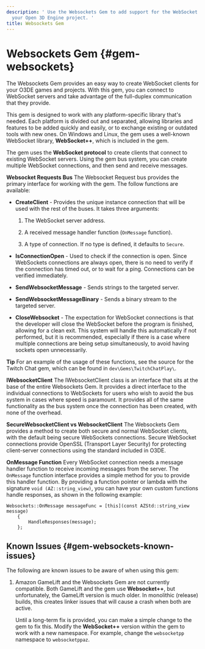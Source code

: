 ```yaml
---
description: ' Use the Websockets Gem to add support for the WebSocket protocol to
  your Open 3D Engine project. '
title: Websockets Gem
---
```

# Websockets Gem {#gem-websockets}

The Websockets Gem provides an easy way to create WebSocket clients for your O3DE games and projects\. With this gem, you can connect to WebSocket servers and take advantage of the full\-duplex communication that they provide\.

This gem is designed to work with any platform\-specific library that's needed\. Each platform is divided out and separated, allowing libraries and features to be added quickly and easily, or to exchange existing or outdated tools with new ones\. On Windows and Linux, the gem uses a well\-known WebSocket library, **WebSocket\+\+**, which is included in the gem\.

The gem uses the **WebSocket protocol** to create clients that connect to existing WebSocket servers\. Using the gem bus system, you can create multiple WebSocket connections, and then send and receive messages\.

**Websocket Requests Bus**
The Websocket Request bus provides the primary interface for working with the gem\. The follow functions are available:
+ **CreateClient** - Provides the unique instance connection that will be used with the rest of the buses\. It takes three arguments:

  1. The WebSocket server address\.

  1. A received message handler function \(`OnMessage` function\)\.

  1. A type of connection\. If no type is defined, it defaults to `Secure`\.
+ **IsConnectionOpen** - Used to check if the connection is open\. Since WebSockets connections are always open, there is no need to verify if the connection has timed out, or to wait for a ping\. Connections can be verified immediately\.
+ **SendWebsocketMessage** - Sends strings to the targeted server\.
+ **SendWebsocketMessageBinary** - Sends a binary stream to the targeted server\.
+ **CloseWebsocket** - The expectation for WebSocket connections is that the developer will close the WebSocket before the program is finished, allowing for a clean exit\. This system will handle this automatically if not performed, but it is recommended, especially if there is a case where multiple connections are being setup simultaneously, to avoid having sockets open unnecessarily\.

**Tip**
For an example of the usage of these functions, see the source for the Twitch Chat gem, which can be found in `dev\Gems\TwitchChatPlay\`\.

**IWebsocketClient**
The IWebsocketClient class is an interface that sits at the base of the entire Websockets Gem\. It provides a direct interface to the individual connections to WebSockets for users who wish to avoid the bus system in cases where speed is paramount\. It provides all of the same functionality as the bus system once the connection has been created, with none of the overhead\.

**SecureWebsocketClient vs WebsocketClient**
The Websockets Gem provides a method to create both secure and normal WebSocket clients, with the default being secure WebSockets connections\. Secure WebSocket connections provide OpenSSL \(Transport Layer Security\) for protecting client\-server connections using the standard included in O3DE\.

**OnMessage Function**
Every WebSocket connection needs a message handler function to receive incoming messages from the server\. The `OnMessage` function interface provides a simple method for you to provide this handler function\. By providing a function pointer or lambda with the signature `void (AZ::string_view)`, you can have your own custom functions handle responses, as shown in the following example:

```
Websockets::OnMessage messageFunc = [this](const AZStd::string_view message)
    {
        HandleResponses(message);
    };
```

## Known Issues {#gem-websockets-known-issues}

The following are known issues to be aware of when using this gem:

1. Amazon GameLift and the Websockets Gem are not currently compatible\. Both GameLift and the gem use **Websocket\+\+**, but unfortunately, the GameLift version is much older\. In monolithic \(release\) builds, this creates linker issues that will cause a crash when both are active\.

   Until a long\-term fix is provided, you can make a simple change to the gem to fix this\. Modify the **WebSocket\+\+** version within the gem to work with a new namespace\. For example, change the `websocketpp` namespace to `websocketppaz`\.